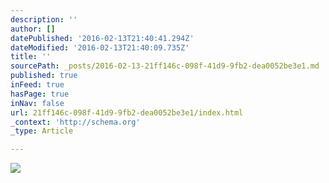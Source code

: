 ```yaml
---
description: ''
author: []
datePublished: '2016-02-13T21:40:41.294Z'
dateModified: '2016-02-13T21:40:09.735Z'
title: ''
sourcePath: _posts/2016-02-13-21ff146c-098f-41d9-9fb2-dea0052be3e1.md
published: true
inFeed: true
hasPage: true
inNav: false
url: 21ff146c-098f-41d9-9fb2-dea0052be3e1/index.html
_context: 'http://schema.org'
_type: Article

---
```

![](https://the-grid-user-content.s3-us-west-2.amazonaws.com/b871c72c-f547-4ac7-83a8-8f8d45c010b5.png)